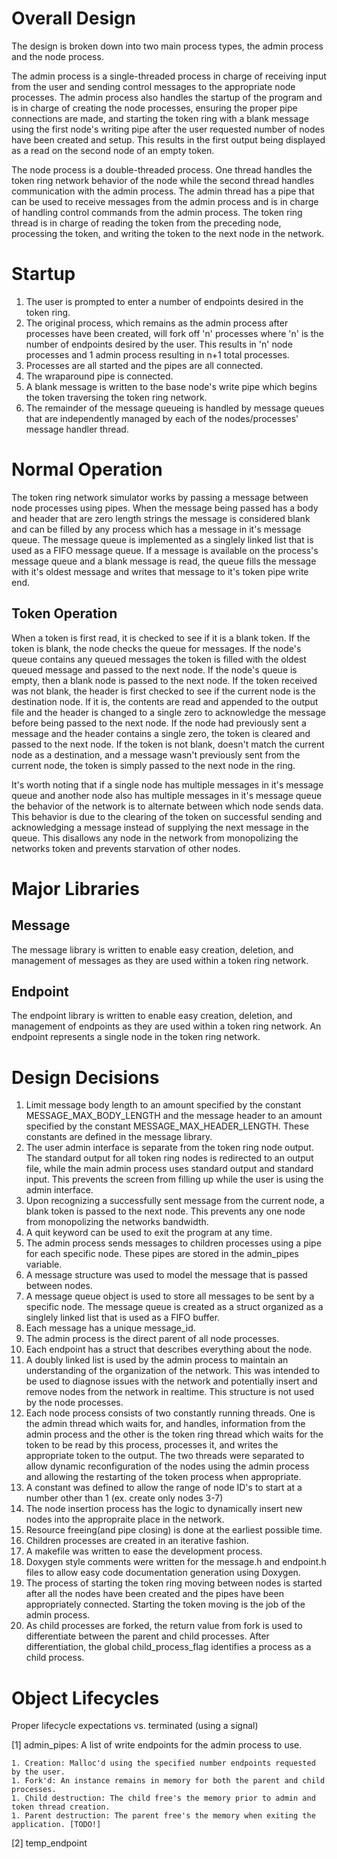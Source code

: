 # Overall Design

The design is broken down into two main process types, the admin process and the node process.

The admin process is a single-threaded process in charge of receiving input from the user and sending control messages to the appropriate node processes. The admin process also handles the startup of the program and is in charge of creating the node processes, ensuring the proper pipe connections are made, and starting the token ring with a blank message using the first node's writing pipe after the user requested number of nodes have been created and setup. This results in the first output being displayed as a read on the second node of an empty token.

The node process is a double-threaded process. One thread handles the token ring network behavior of the node while the second thread handles communication with the admin process. The admin thread has a pipe that can be used to receive messages from the admin process and is in charge of handling control commands from the admin process. The token ring thread is in charge of reading the token from the preceding node, processing the token, and writing the token to the next node in the network.

# Startup

1. The user is prompted to enter a number of endpoints desired in the token ring.
1. The original process, which remains as the admin process after processes have been created, will fork off 'n' processes where 'n' is the number of endpoints desired by the user. This results in 'n' node processes and 1 admin process resulting in n+1 total processes.
1. Processes are all started and the pipes are all connected.
1. The wraparound pipe is connected.
1. A blank message is written to the base node's write pipe which begins the token traversing the token ring network.
1. The remainder of the message queueing is handled by message queues that are independently managed by each of the nodes/processes' message handler thread.

# Normal Operation

The token ring network simulator works by passing a message between node processes using pipes. When the message being passed has a body and header that are zero length strings the message is considered blank and can be filled by any process which has a message in it's message queue. The message queue is implemented as a singlely linked list that is used as a FIFO message queue. If a message is available on the process's message queue and a blank message is read, the queue fills the message with it's oldest message and writes that message to it's token pipe write end.

## Token Operation

When a token is first read, it is checked to see if it is a blank token. If the token is blank, the node checks the queue for messages. If the node's queue contains any queued messages the token is filled with the oldest queued message and passed to the next node. If the node's queue is empty, then a blank node is passed to the next node. If the token received was not blank, the header is first checked to see if the current node is the destination node. If it is, the contents are read and appended to the output file and the header is changed to a single zero to acknowledge the message before being passed to the next node. If the node had previously sent a message and the header contains a single zero, the token is cleared and passed to the next node. If the token is not blank, doesn't match the current node as a destination, and a message wasn't previously sent from the current node, the token is simply passed to the next node in the ring.

It's worth noting that if a single node has multiple messages in it's message queue and another node also has multiple messages in it's message queue the behavior of the network is to alternate between which node sends data. This behavior is due to the clearing of the token on successful sending and acknowledging a message instead of supplying the next message in the queue. This disallows any node in the network from monopolizing the networks token and prevents starvation of other nodes.

# Major Libraries

## Message

The message library is written to enable easy creation, deletion, and management of messages as they are used within a token ring network.

## Endpoint

The endpoint library is written to enable easy creation, deletion, and management of endpoints as they are used within a token ring network. An endpoint represents a single node in the token ring network.

# Design Decisions

1. Limit message body length to an amount specified by the constant MESSAGE_MAX_BODY_LENGTH and the message header to an amount specified by the constant MESSAGE_MAX_HEADER_LENGTH. These constants are defined in the message library.
1. The user admin interface is separate from the token ring node output. The standard output for all token ring nodes is redirected to an output file, while the main admin process uses standard output and standard input. This prevents the screen from filling up while the user is using the admin interface.
1. Upon recognizing a successfully sent message from the current node, a blank token is passed to the next node. This prevents any one node from monopolizing the networks bandwidth.
1. A quit keyword can be used to exit the program at any time.
1. The admin process sends messages to children processes using a pipe for each specific node. These pipes are stored in the admin_pipes variable.
1. A message structure was used to model the message that is passed between nodes.
1. A message queue object is used to store all messages to be sent by a specific node. The message queue is created as a struct organized as a singlely linked list that is used as a FIFO buffer.
1. Each message has a unique message_id.
1. The admin process is the direct parent of all node processes.
1. Each endpoint has a struct that describes everything about the node.
1. A doubly linked list is used by the admin process to maintain an understanding of the organization of the network. This was intended to be used to diagnose issues with the network and potentially insert and remove nodes from the network in realtime. This structure is not used by the node processes.
1. Each node process consists of two constantly running threads. One is the admin thread which waits for, and handles, information from the admin process and the other is the token ring thread which waits for the token to be read by this process, processes it, and writes the appropriate token to the output. The two threads were separated to allow dynamic reconfiguration of the nodes using the admin process and allowing the restarting of the token process when appropriate.
1. A constant was defined to allow the range of node ID's to start at a number other than 1 (ex. create only nodes 3-7)
1. The node insertion process has the logic to dynamically insert new nodes into the appropraite place in the network.
1. Resource freeing(and pipe closing) is done at the earliest possible time.
1. Children processes are created in an iterative fashion.
1. A makefile was written to ease the development process.
1. Doxygen style comments were  written for the message.h and endpoint.h files to allow easy code documentation generation using Doxygen.
1. The process of starting the token ring moving between nodes is started after all the nodes have been created and the pipes have been appropriately connected. Starting the token moving is the job of the admin process.
1. As child processes are forked, the return value from fork is used to differentiate between the parent and child processes. After differentiation, the global child_process_flag identifies a process as a child process.

# Object Lifecycles

Proper lifecycle expectations vs. terminated (using a signal)

[1] admin_pipes: A list of write endpoints for the admin process to use.

    1. Creation: Malloc'd using the specified number endpoints requested by the user.
    1. Fork'd: An instance remains in memory for both the parent and child processes.
    1. Child destruction: The child free's the memory prior to admin and token thread creation.
    1. Parent destruction: The parent free's the memory when exiting the application. [TODO!]

[2] temp_endpoint
